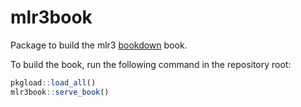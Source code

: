 # mlr3book

Package to build the mlr3 [bookdown](https://bookdown.org/) book.

To build the book, run the following command in the repository root:
```r
pkgload::load_all()
mlr3book::serve_book()
```
